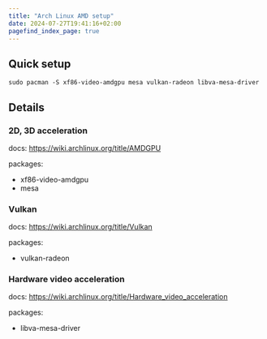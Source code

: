 ```yaml
---
title: "Arch Linux AMD setup"
date: 2024-07-27T19:41:16+02:00
pagefind_index_page: true
---
```


## Quick setup

```terminal
sudo pacman -S xf86-video-amdgpu mesa vulkan-radeon libva-mesa-driver
```

## Details

### 2D, 3D acceleration

docs: https://wiki.archlinux.org/title/AMDGPU

packages:
* xf86-video-amdgpu
* mesa

### Vulkan

docs: https://wiki.archlinux.org/title/Vulkan

packages:
* vulkan-radeon

### Hardware video acceleration

docs: https://wiki.archlinux.org/title/Hardware_video_acceleration

packages:
* libva-mesa-driver
